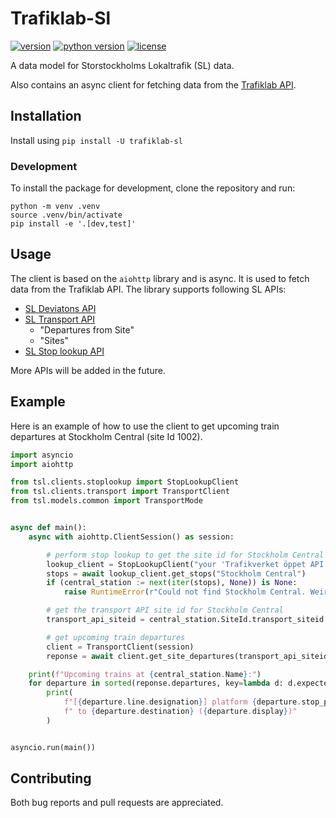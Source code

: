 # Trafiklab-Sl

[![version](https://img.shields.io/pypi/v/trafiklab-sl)](https://pypi.org/project/trafiklab-sl)
[![python version](https://img.shields.io/pypi/pyversions/trafiklab-sl)](https://github.com/NecroKote/trafiklab-sl)
[![license](https://img.shields.io/github/license/necrokote/trafiklab-sl)](https://github.com/NecroKote/trafiklab-sl/blob/main/LICENSE.txt)

A data model for Storstockholms Lokaltrafik (SL) data.

Also contains an async client for fetching data from the [Trafiklab API](https://www.trafiklab.se/api/).

## Installation

Install using `pip install -U trafiklab-sl`

### Development

To install the package for development, clone the repository and run:
```shell
python -m venv .venv
source .venv/bin/activate
pip install -e '.[dev,test]'
```

## Usage

The client is based on the `aiohttp` library and is async. It is used to fetch data from the Trafiklab API.
The library supports following SL APIs:
- [SL Deviatons API](https://www.trafiklab.se/api/trafiklab-apis/sl/deviations/)
- [SL Transport API](https://www.trafiklab.se/api/trafiklab-apis/sl/transport/)
  - "Departures from Site"
  - "Sites"
- [SL Stop lookup API](https://www.trafiklab.se/api/trafiklab-apis/sl/stop-lookup/)

More APIs will be added in the future.

## Example

Here is an example of how to use the client to get upcoming train departures at Stockholm Central (site Id 1002).

```python
import asyncio
import aiohttp

from tsl.clients.stoplookup import StopLookupClient
from tsl.clients.transport import TransportClient
from tsl.models.common import TransportMode


async def main():
    async with aiohttp.ClientSession() as session:

        # perform stop lookup to get the site id for Stockholm Central
        lookup_client = StopLookupClient("your 'Trafikverket öppet API' api key", session)
        stops = await lookup_client.get_stops("Stockholm Central")
        if (central_station := next(iter(stops), None)) is None:
            raise RuntimeError(r"Could not find Stockholm Central. Weird ¯\_(ツ)_/¯")

        # get the transport API site id for Stockholm Central
        transport_api_siteid = central_station.SiteId.transport_siteid

        # get upcoming train departures
        client = TransportClient(session)
        reponse = await client.get_site_departures(transport_api_siteid, transport=TransportMode.TRAIN)

    print(f"Upcoming trains at {central_station.Name}:")
    for departure in sorted(reponse.departures, key=lambda d: d.expected):
        print(
            f"[{departure.line.designation}] platform {departure.stop_point.designation}"
            f" to {departure.destination} ({departure.display})"
        )


asyncio.run(main())
```

## Contributing

Both bug reports and pull requests are appreciated.
